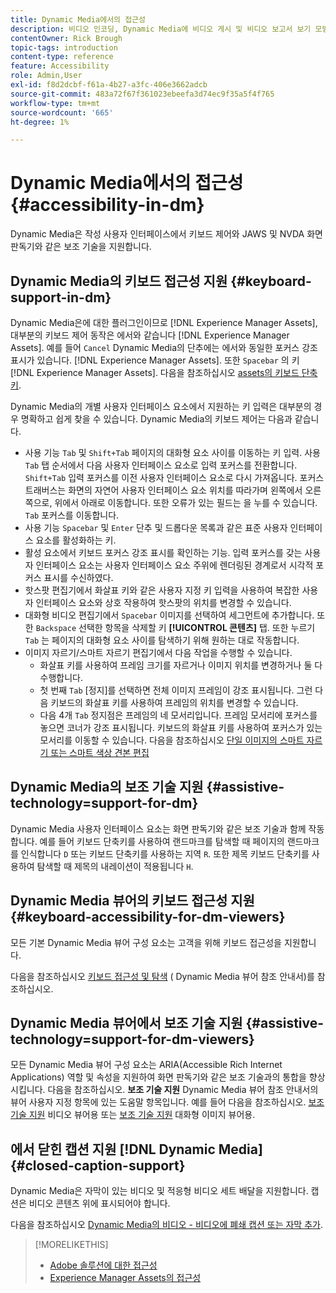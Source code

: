 ```yaml
---
title: Dynamic Media에서의 접근성
description: 비디오 인코딩, Dynamic Media에 비디오 게시 및 비디오 보고서 보기 모범 사례와 같이 YouTube에서 비디오를 사용하는 방법에 대해 알아봅니다. 또한 비디오에 자막, 자막 또는 챕터 마커를 추가하는 방법도 알아봅니다.
contentOwner: Rick Brough
topic-tags: introduction
content-type: reference
feature: Accessibility
role: Admin,User
exl-id: f8d2dcbf-f61a-4b27-a3fc-406e3662adcb
source-git-commit: 483a72f67f361023ebeefa3d74ec9f35a5f4f765
workflow-type: tm+mt
source-wordcount: '665'
ht-degree: 1%

---
```


# Dynamic Media에서의 접근성 {#accessibility-in-dm}

Dynamic Media은 작성 사용자 인터페이스에서 키보드 제어와 JAWS 및 NVDA 화면 판독기와 같은 보조 기술을 지원합니다.

## Dynamic Media의 키보드 접근성 지원 {#keyboard-support-in-dm}

Dynamic Media은에 대한 플러그인이므로 [!DNL Experience Manager Assets], 대부분의 키보드 제어 동작은 에서와 같습니다 [!DNL Experience Manager Assets]. 예를 들어 `Cancel` Dynamic Media의 단추에는 에서와 동일한 포커스 강조 표시가 있습니다. [!DNL Experience Manager Assets]. 또한 `Spacebar` 의 키 [!DNL Experience Manager Assets]. 다음을 참조하십시오 [assets의 키보드 단축키](/help/assets/accessibility.md#keyboard-shortcuts).

Dynamic Media의 개별 사용자 인터페이스 요소에서 지원하는 키 입력은 대부분의 경우 명확하고 쉽게 찾을 수 있습니다. Dynamic Media의 키보드 제어는 다음과 같습니다.

* 사용 기능 `Tab` 및 `Shift+Tab` 페이지의 대화형 요소 사이를 이동하는 키 입력.
사용 `Tab` 탭 순서에서 다음 사용자 인터페이스 요소로 입력 포커스를 전환합니다. `Shift+Tab` 입력 포커스를 이전 사용자 인터페이스 요소로 다시 가져옵니다.
포커스 트래버스는 화면의 자연어 사용자 인터페이스 요소 위치를 따라가며 왼쪽에서 오른쪽으로, 위에서 아래로 이동합니다. 또한 오류가 있는 필드는 을 누를 수 있습니다. `Tab` 포커스를 이동합니다.
* 사용 기능 `Spacebar` 및 `Enter` 단추 및 드롭다운 목록과 같은 표준 사용자 인터페이스 요소를 활성화하는 키.
* 활성 요소에서 키보드 포커스 강조 표시를 확인하는 기능. 입력 포커스를 갖는 사용자 인터페이스 요소는 사용자 인터페이스 요소 주위에 렌더링된 경계로서 시각적 포커스 표시를 수신하였다.
* 핫스팟 편집기에서 화살표 키와 같은 사용자 지정 키 입력을 사용하여 복잡한 사용자 인터페이스 요소와 상호 작용하여 핫스팟의 위치를 변경할 수 있습니다.
* 대화형 비디오 편집기에서 `Spacebar` 이미지를 선택하여 세그먼트에 추가합니다. 또한 `Backspace` 선택한 항목을 삭제할 키 **[!UICONTROL 콘텐츠]** 탭. 또한 누르기 `Tab` 는 페이지의 대화형 요소 사이를 탐색하기 위해 원하는 대로 작동합니다.
* 이미지 자르기/스마트 자르기 편집기에서 다음 작업을 수행할 수 있습니다.
   * 화살표 키를 사용하여 프레임 크기를 자르거나 이미지 위치를 변경하거나 둘 다 수행합니다.
   * 첫 번째 `Tab` [정지]를 선택하면 전체 이미지 프레임이 강조 표시됩니다. 그런 다음 키보드의 화살표 키를 사용하여 프레임의 위치를 변경할 수 있습니다.
   * 다음 4개 `Tab` 정지점은 프레임의 네 모서리입니다. 프레임 모서리에 포커스를 놓으면 코너가 강조 표시됩니다. 키보드의 화살표 키를 사용하여 포커스가 있는 모서리를 이동할 수 있습니다.
다음을 참조하십시오 [단일 이미지의 스마트 자르기 또는 스마트 색상 견본 편집](/help/assets/dynamic-media/image-profiles.md#editing-the-smart-crop-or-smart-swatch-of-a-single-image)

<!-- Keyboarding is the same because Dynamic Media is using the same UI library (Coral 3 (Experience Manager 6.5) or Coral Spectrum (in Skyline)) as entire Experience Manager Assets.  -->

<!-- In the Hotspot editor, Dynamic Media lets you use arrow keys to control the position of a hot spot. See [Carousel Banners](/help/assets/dynamic-media/carousel-banners.md#adding-hotspots-or-image-maps-to-an-image-banner) or [Interactive Images](/help/assets/dynamic-media/interactive-images.md#adding-hotspots-to-an-image-banner)  -->

<!-- I think we should definitely mention this in the DM-specific area of documentation for keyboard support. -->

<!-- I would not get into much of details of specific keyboard support logic of these editors. One of the reasons - chances are that accessibility support will receive Phase2-like attention, with more holistic approach. -->

## Dynamic Media의 보조 기술 지원 {#assistive-technology=support-for-dm}

Dynamic Media 사용자 인터페이스 요소는 화면 판독기와 같은 보조 기술과 함께 작동합니다. 예를 들어 키보드 단축키를 사용하여 랜드마크를 탐색할 때 페이지의 랜드마크를 인식합니다 `D` 또는 키보드 단축키를 사용하는 지역 `R`. 또한 제목 키보드 단축키를 사용하여 탐색할 때 제목의 내레이션이 적용됩니다 `H`.

## Dynamic Media 뷰어의 키보드 접근성 지원 {#keyboard-accessibility-for-dm-viewers}

모든 기본 Dynamic Media 뷰어 구성 요소는 고객을 위해 키보드 접근성을 지원합니다.

다음을 참조하십시오 [키보드 접근성 및 탐색](https://experienceleague.adobe.com/docs/dynamic-media-developer-resources/library/c-keyboard-accessibility.html) ( Dynamic Media 뷰어 참조 안내서)를 참조하십시오.

## Dynamic Media 뷰어에서 보조 기술 지원 {#assistive-technology=support-for-dm-viewers}

모든 Dynamic Media 뷰어 구성 요소는 ARIA(Accessible Rich Internet Applications) 역할 및 속성을 지원하여 화면 판독기와 같은 보조 기술과의 통합을 향상시킵니다.
다음을 참조하십시오. **보조 기술 지원** Dynamic Media 뷰어 참조 안내서의 뷰어 사용자 지정 항목에 있는 도움말 항목입니다. 예를 들어 다음을 참조하십시오. [보조 기술 지원](https://experienceleague.adobe.com/docs/dynamic-media-developer-resources/library/viewers-aem-assets-dmc/video/r-html5-video-viewer-20-assistive.html) 비디오 뷰어용 또는 [보조 기술 지원](https://experienceleague.adobe.com/docs/dynamic-media-developer-resources/library/viewers-for-aem-assets-only/interactive-images/c-html5-aem-interactive-image-assistive.html#viewers-for-aem-assets-only) 대화형 이미지 뷰어용.

## 에서 닫힌 캡션 지원 [!DNL Dynamic Media] {#closed-caption-support}

Dynamic Media은 자막이 있는 비디오 및 적응형 비디오 세트 배달을 지원합니다. 캡션은 비디오 콘텐츠 위에 표시되어야 합니다.

다음을 참조하십시오 [Dynamic Media의 비디오 - 비디오에 폐쇄 캡션 또는 자막 추가](/help/assets/dynamic-media/video.md#adding-captions-to-video).


>[!MORELIKETHIS]
>
>* [Adobe 솔루션에 대한 접근성](https://www.adobe.com/accessibility.html)
>* [Experience Manager Assets의 접근성](/help/assets/dynamic-media/accessibility-dm.md)
